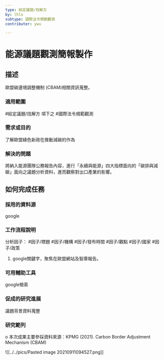 ```yaml
---
type: 給定議題/找解方
by: lhlo
subtype: 國際法令規範觀測
contributer: ywu

---
```


# 能源議題觀測簡報製作


## 描述
歐盟碳邊境調整機制 (CBAM)相關資訊蒐整。

### 適用範圍
#給定議題/找解方  項下之 #國際法令規範觀測 

### 需求或目的
了解歐盟綠色新政在推動減碳的作為

### 解決的問題
將納入能源團隊公務報告內容，進行「永續與能源」四大指標面向的「碳排與減碳」面向之議題分析資料，進而觀察對出口產業的影響。

## 如何完成任務
### 採用的資料源
google

### 工作流程說明
分析因子： #因子/標題 #因子/機構 #因子/發布時間  #因子/觀點   #因子/國家  #因子/政策 

1. google關鍵字，聚焦在歐盟網站及智庫報告。


### 可用輔助工具
google檢索

### 促成的研究進展
議題背景資料蒐整

### 研究範列
o	本次成果主要參採資料來源：KPMG (2021). Carbon Border Adjustment Mechanism (CBAM)

![[../../pics/Pasted image 20210911094527.png]]
